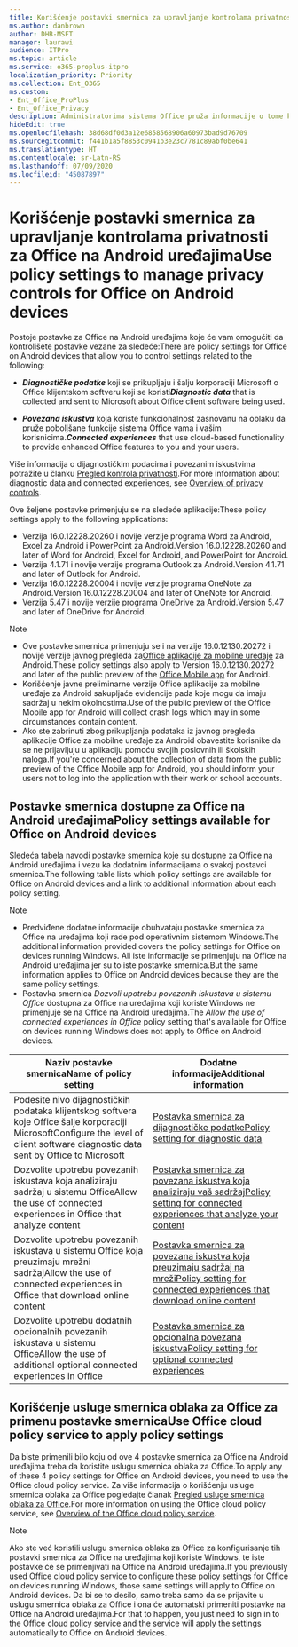 ```yaml
---
title: Korišćenje postavki smernica za upravljanje kontrolama privatnosti za Office na Android uređajima
ms.author: danbrown
author: DHB-MSFT
manager: laurawi
audience: ITPro
ms.topic: article
ms.service: o365-proplus-itpro
localization_priority: Priority
ms.collection: Ent_O365
ms.custom:
- Ent_Office_ProPlus
- Ent_Office_Privacy
description: Administratorima sistema Office pruža informacije o tome kako da upravljaju postavkama privatnosti na Android uređajima.
hideEdit: true
ms.openlocfilehash: 38d68df0d3a12e6858568906a60973bad9d76709
ms.sourcegitcommit: f441b1a5f8853c0941b3e23c7781c89abf0be641
ms.translationtype: HT
ms.contentlocale: sr-Latn-RS
ms.lasthandoff: 07/09/2020
ms.locfileid: "45087897"
---
```

# <a name="use-policy-settings-to-manage-privacy-controls-for-office-on-android-devices"></a><span data-ttu-id="4d9f7-103">Korišćenje postavki smernica za upravljanje kontrolama privatnosti za Office na Android uređajima</span><span class="sxs-lookup"><span data-stu-id="4d9f7-103">Use policy settings to manage privacy controls for Office on Android devices</span></span>

<span data-ttu-id="4d9f7-104">Postoje postavke za Office na Android uređajima koje će vam omogućiti da kontrolišete postavke vezane za sledeće:</span><span class="sxs-lookup"><span data-stu-id="4d9f7-104">There are policy settings for Office on Android devices that allow you to control settings related to the following:</span></span>

- <span data-ttu-id="4d9f7-105">***Diagnostičke podatke*** koji se prikupljaju i šalju korporaciji Microsoft o Office klijentskom softveru koji se koristi</span><span class="sxs-lookup"><span data-stu-id="4d9f7-105">***Diagnostic data*** that is collected and sent to Microsoft about Office client software being used.</span></span>

- <span data-ttu-id="4d9f7-106">***Povezana iskustva*** koja koriste funkcionalnost zasnovanu na oblaku da pruže poboljšane funkcije sistema Office vama i vašim korisnicima.</span><span class="sxs-lookup"><span data-stu-id="4d9f7-106">***Connected experiences*** that use cloud-based functionality to provide enhanced Office features to you and your users.</span></span>

<span data-ttu-id="4d9f7-107">Više informacija o dijagnostičkim podacima i povezanim iskustvima potražite u članku [Pregled kontrola privatnosti](overview-privacy-controls.md).</span><span class="sxs-lookup"><span data-stu-id="4d9f7-107">For more information about diagnostic data and connected experiences, see [Overview of privacy controls](overview-privacy-controls.md).</span></span>

<span data-ttu-id="4d9f7-108">Ove željene postavke primenjuju se na sledeće aplikacije:</span><span class="sxs-lookup"><span data-stu-id="4d9f7-108">These policy settings apply to the following applications:</span></span>
- <span data-ttu-id="4d9f7-109">Verzija 16.0.12228.20260 i novije verzije programa Word za Android, Excel za Android i PowerPoint za Android.</span><span class="sxs-lookup"><span data-stu-id="4d9f7-109">Version 16.0.12228.20260 and later of Word for Android, Excel for Android, and PowerPoint for Android.</span></span>
- <span data-ttu-id="4d9f7-110">Verzija 4.1.71 i novije verzije programa Outlook za Android.</span><span class="sxs-lookup"><span data-stu-id="4d9f7-110">Version 4.1.71 and later of Outlook for Android.</span></span>
- <span data-ttu-id="4d9f7-111">Verzija 16.0.12228.20004 i novije verzije programa OneNote za Android.</span><span class="sxs-lookup"><span data-stu-id="4d9f7-111">Version 16.0.12228.20004 and later of OneNote for Android.</span></span>
- <span data-ttu-id="4d9f7-112">Verzija 5.47 i novije verzije programa OneDrive za Android.</span><span class="sxs-lookup"><span data-stu-id="4d9f7-112">Version 5.47 and later of OneDrive for Android.</span></span>

> [!NOTE]
>- <span data-ttu-id="4d9f7-113">Ove postavke smernica primenjuju se i na verzije 16.0.12130.20272 i novije verzije javnog pregleda za[Office aplikacije za mobilne uređaje](https://techcommunity.microsoft.com/t5/Office-Apps-Blog/Introducing-Office-Your-new-go-to-mobile-app-for-getting-work/ba-p/977172) za Android.</span><span class="sxs-lookup"><span data-stu-id="4d9f7-113">These policy settings also apply to Version 16.0.12130.20272 and later of the public preview of the [Office Mobile app](https://techcommunity.microsoft.com/t5/Office-Apps-Blog/Introducing-Office-Your-new-go-to-mobile-app-for-getting-work/ba-p/977172) for Android.</span></span>
>- <span data-ttu-id="4d9f7-114">Korišćenje javne preliminarne verzije Office aplikacije za mobilne uređaje za Android sakupljaće evidencije pada koje mogu da imaju sadržaj u nekim okolnostima.</span><span class="sxs-lookup"><span data-stu-id="4d9f7-114">Use of the public preview of the Office Mobile app for Android will collect crash logs which may in some circumstances contain content.</span></span>
>- <span data-ttu-id="4d9f7-115">Ako ste zabrinuti zbog prikupljanja podataka iz javnog pregleda aplikacije Office za mobilne uređaje za Android obavestite korisnike da se ne prijavljuju u aplikaciju pomoću svojih poslovnih ili školskih naloga.</span><span class="sxs-lookup"><span data-stu-id="4d9f7-115">If you're concerned about the collection of data from the public preview of the Office Mobile app for Android, you should inform your users not to log into the application with their work or school accounts.</span></span>

## <a name="policy-settings-available-for-office-on-android-devices"></a><span data-ttu-id="4d9f7-116">Postavke smernica dostupne za Office na Android uređajima</span><span class="sxs-lookup"><span data-stu-id="4d9f7-116">Policy settings available for Office on Android devices</span></span>

<span data-ttu-id="4d9f7-117">Sledeća tabela navodi postavke smernica koje su dostupne za Office na Android uređajima i vezu ka dodatnim informacijama o svakoj postavci smernica.</span><span class="sxs-lookup"><span data-stu-id="4d9f7-117">The following table lists which policy settings are available for Office on Android devices and a link to additional information about each policy setting.</span></span>

> [!NOTE]
>- <span data-ttu-id="4d9f7-118">Predviđene dodatne informacije obuhvataju postavke smernica za Office na uređajima koji rade pod operativnim sistemom Windows.</span><span class="sxs-lookup"><span data-stu-id="4d9f7-118">The additional information provided covers the policy settings for Office on devices running Windows.</span></span> <span data-ttu-id="4d9f7-119">Ali iste informacije se primenjuju na Office na Android uređajima jer su to iste postavke smernica.</span><span class="sxs-lookup"><span data-stu-id="4d9f7-119">But the same information applies to Office on Android devices because they are the same policy settings.</span></span>
>- <span data-ttu-id="4d9f7-120">Postavka smernica *Dozvoli upotrebu povezanih iskustava u sistemu Office* dostupna za Office na uređajima koji koriste Windows ne primenjuje se na Office na Android uređajima.</span><span class="sxs-lookup"><span data-stu-id="4d9f7-120">The *Allow the use of connected experiences in Office* policy setting that's available for Office on devices running Windows does not apply to Office on Android devices.</span></span> 


|<span data-ttu-id="4d9f7-121">Naziv postavke smernica</span><span class="sxs-lookup"><span data-stu-id="4d9f7-121">Name of policy setting</span></span>  |<span data-ttu-id="4d9f7-122">Dodatne informacije</span><span class="sxs-lookup"><span data-stu-id="4d9f7-122">Additional information</span></span> |
|---------|---------|
|<span data-ttu-id="4d9f7-123">Podesite nivo dijagnostičkih podataka klijentskog softvera koje Office šalje korporaciji Microsoft</span><span class="sxs-lookup"><span data-stu-id="4d9f7-123">Configure the level of client software diagnostic data sent by Office to Microsoft</span></span>|[<span data-ttu-id="4d9f7-124">Postavka smernica za dijagnostičke podatke</span><span class="sxs-lookup"><span data-stu-id="4d9f7-124">Policy setting for diagnostic data</span></span>](manage-privacy-controls.md#policy-setting-for-diagnostic-data)         |
|<span data-ttu-id="4d9f7-125">Dozvolite upotrebu povezanih iskustava koja analiziraju sadržaj u sistemu Office</span><span class="sxs-lookup"><span data-stu-id="4d9f7-125">Allow the use of connected experiences in Office that analyze content</span></span>| [<span data-ttu-id="4d9f7-126">Postavka smernica za povezana iskustva koja analiziraju vaš sadržaj</span><span class="sxs-lookup"><span data-stu-id="4d9f7-126">Policy setting for connected experiences that analyze your content</span></span>](manage-privacy-controls.md#policy-setting-for-connected-experiences-that-analyze-your-content)        |
|<span data-ttu-id="4d9f7-127">Dozvolite upotrebu povezanih iskustava u sistemu Office koja preuzimaju mrežni sadržaj</span><span class="sxs-lookup"><span data-stu-id="4d9f7-127">Allow the use of connected experiences in Office that download online content</span></span> |[<span data-ttu-id="4d9f7-128">Postavka smernica za povezana iskustva koja preuzimaju sadržaj na mreži</span><span class="sxs-lookup"><span data-stu-id="4d9f7-128">Policy setting for connected experiences that download online content</span></span>](manage-privacy-controls.md#policy-setting-for-connected-experiences-that-download-online-content)         |
|<span data-ttu-id="4d9f7-129">Dozvolite upotrebu dodatnih opcionalnih povezanih iskustava u sistemu Office</span><span class="sxs-lookup"><span data-stu-id="4d9f7-129">Allow the use of additional optional connected experiences in Office</span></span> |[<span data-ttu-id="4d9f7-130">Postavka smernica za opcionalna povezana iskustva</span><span class="sxs-lookup"><span data-stu-id="4d9f7-130">Policy setting for optional connected experiences</span></span>](manage-privacy-controls.md#policy-setting-for-optional-connected-experiences)|



## <a name="use-office-cloud-policy-service-to-apply-policy-settings"></a><span data-ttu-id="4d9f7-131">Korišćenje usluge smernica oblaka za Office za primenu postavke smernica</span><span class="sxs-lookup"><span data-stu-id="4d9f7-131">Use Office cloud policy service to apply policy settings</span></span>

<span data-ttu-id="4d9f7-132">Da biste primenili bilo koju od ove 4 postavke smernica za Office na Android uređajima treba da koristite uslugu smernica oblaka za Office.</span><span class="sxs-lookup"><span data-stu-id="4d9f7-132">To apply any of these 4 policy settings for Office on Android devices, you need to use the Office cloud policy service.</span></span> <span data-ttu-id="4d9f7-133">Za više informacija o korišćenju usluge smernica oblaka za Office pogledajte članak [Pregled usluge smernica oblaka za Office](../overview-office-cloud-policy-service.md).</span><span class="sxs-lookup"><span data-stu-id="4d9f7-133">For more information on using the Office cloud policy service, see [Overview of the Office cloud policy service](../overview-office-cloud-policy-service.md).</span></span>

> [!NOTE]
> <span data-ttu-id="4d9f7-134">Ako ste već koristili uslugu smernica oblaka za Office za konfigurisanje tih postavki smernica za Office na uređajima koji koriste Windows, te iste postavke će se primenjivati na Office na Android uređajima.</span><span class="sxs-lookup"><span data-stu-id="4d9f7-134">If you previously used Office cloud policy service to configure these policy settings for Office on devices running Windows, those same settings will apply to Office on Android devices.</span></span> <span data-ttu-id="4d9f7-135">Da bi se to desilo, samo treba samo da se prijavite u uslugu smernica oblaka za Office i ona će automatski primeniti postavke na Office na Android uređajima.</span><span class="sxs-lookup"><span data-stu-id="4d9f7-135">For that to happen, you just need to sign in to the Office cloud policy service and the service will apply the settings automatically to Office on Android devices.</span></span>
